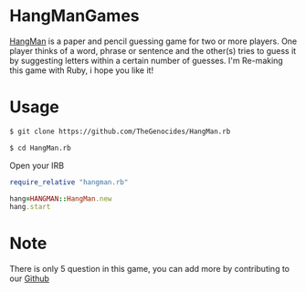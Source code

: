 # HangManGames

[HangMan](https://www.google.com/search?q=what+hangman+game&rlz=1C1CHBD_enID925ID925&oq=Whats+hangman&aqs=chrome.1.0i512j0i22i30l4j0i10i22i30l2j0i22i30l3.2724j0j4&sourceid=chrome&ie=UTF-8) is a paper and pencil guessing game for two or more players. One player thinks of a word, phrase or sentence and the other(s) tries to guess it by suggesting letters within a certain number of guesses. I'm Re-making this game with Ruby, i hope you like it!

# Usage
```bash
$ git clone https://github.com/TheGenocides/HangMan.rb
```

```bash
$ cd HangMan.rb 
```

Open your IRB
```rb
require_relative "hangman.rb"

hang=HANGMAN::HangMan.new
hang.start
```

# Note

There is only 5 question in this game, you can add more by contributing to our [Github](https://github.com/TheGenocides/HangMan.rb)